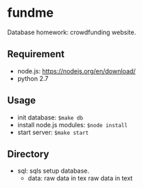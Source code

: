 # fundme
Database homework: crowdfunding website.

## Requirement
- node.js:  https://nodejs.org/en/download/ 
- python 2.7

## Usage  
- init database: ```$make db```
- install node.js modules: ```$node install```
- start server: ```$make start```

## Directory  
- sql: sqls setup database. 
    - data: raw data in tex raw data in text
